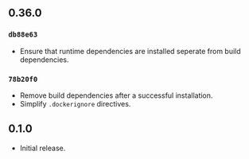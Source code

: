 ## 0.36.0

### `db88e63`

- Ensure that runtime dependencies are installed seperate from build dependencies.

### `78b20f0`

- Remove build dependencies after a successful installation.
- Simplify `.dockerignore` directives.

## 0.1.0

- Initial release.
